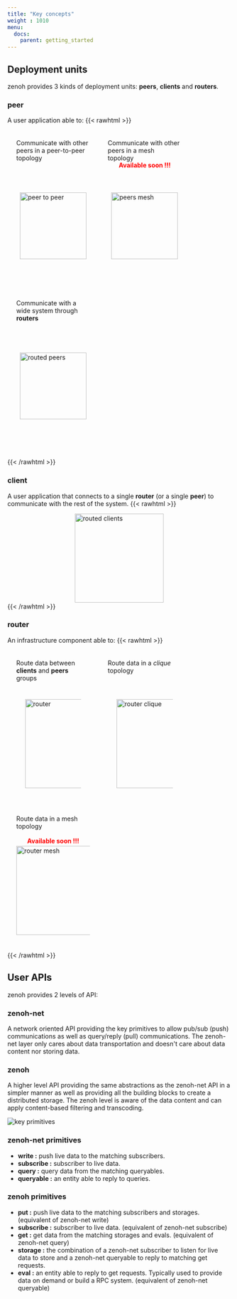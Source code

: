 ```yaml
---
title: "Key concepts"
weight : 1010
menu:
  docs:
    parent: getting_started
---
```


## Deployment units

zenoh provides 3 kinds of deployment units: **peers**, **clients** and **routers**.

### peer
A user application able to:
{{< rawhtml >}}
<div>
    <div style="float:left;width:33%;padding:20px;">
        <div style="height:50px;">Communicate with other peers in a peer-to-peer topology</div>
        <div style="height:20px;text-align:center;""></div>
        <div style="height:250px;display:flex;justify-content:center;align-items:center;">
            <img src="../../../img/peer_to_peer.png" alt="peer to peer" width="150"></img>
        </div>
    </div>
    <div style="float:left;width:33%;padding:20px;">
        <div style="height:50px;">Communicate with other peers in a mesh topology</div>
        <div style="height:20px;text-align:center;"><b style="color:red;">Available soon !!!</b></div>
        <div style="height:250px;display:flex;justify-content:center;align-items:center;">
            <img src="../../../img/peers_mesh.png" alt="peers mesh" width="150"></img>
        </div>
    </div>
    <div style="float:left;width:33%;padding:20px;">
        <div style="height:50px;">Communicate with a wide system through <b>routers</b></div>
        <div style="height:20px;text-align:center;""></div>
        <div style="height:250px;display:flex;justify-content:center;align-items:center;">
            <img src="../../../img/routed_peers.png" alt="routed peers" width="150"></img>
        </div>
    </div>
</div>
<br style="clear:both;"></br>
{{< /rawhtml >}}

### client
A user application that connects to a single <b>router</b> (or a single <b>peer</b>) to communicate with the rest of the system.
{{< rawhtml >}}
    <div style="height:200px;display:flex;justify-content: center;align-items: center;">
        <img src="../../../img/routed_clients.png" alt="routed clients" width="200"></img>
    </div>
{{< /rawhtml >}}

### router
An infrastructure component able to:
{{< rawhtml >}}
<div>
    <div style="float:left;width:33%;padding:20px;">
        <div style="height:50px;">Route data between <b>clients</b> and <b>peers</b> groups</div>
        <div style="height:20px;text-align:center;""></div>
        <div style="height:200px;padding:20px;display:flex;justify-content:center;align-items:center;">
            <img src="../../../img/router_single.png" alt="router" width="200"></img>
        </div>
    </div>
    <div style="float:left;width:33%;padding:20px;">
        <div style="height:50px;">Route data in a <i>clique</i> topology</div>
        <div style="height:20px;text-align:center;""></div>
        <div style="height:200px;padding:20px;display:flex;justify-content:center;align-items:center;">
            <img src="../../../img/router_clique.png" alt="router clique" width="200"></img>
        </div>
    </div>
    <div style="float:left;width:33%;padding:20px;">
        <div style="height:50px;">Route data in a mesh topology</div>
        <div style="height:20px;text-align:center;""><b style="color:red;">Available soon !!!</b></div>
        <div style="height:200px;display:flex;justify-content:center;align-items:center;">
            <img src="../../../img/router_mesh.png" alt="router mesh" width="200"></img>
        </div>
    </div>
</div>
<br style="clear:both;"></br>
{{< /rawhtml >}}

## User APIs

zenoh provides 2 levels of API:

### zenoh-net
A network oriented API providing the key primitives to allow pub/sub (push) communications as well as query/reply (pull) communications. The zenoh-net layer only cares about data transportation and doesn't care about data content nor storing data.

### zenoh
A higher level API providing the same abstractions as the zenoh-net API in a simpler manner as well as providing all the building blocks to create a distributed storage. The zenoh level is aware of the data content and can apply content-based filtering and transcoding. 

  ![key primitives](../../../img/key_primitives.png "key primitives")

### zenoh-net primitives
 - **write :** push live data to the matching subscribers.
 - **subscribe :** subscriber to live data. 
 - **query :** query data from the matching queryables.
 - **queryable :** an entity able to reply to queries.

### zenoh primitives
 - **put :** push live data to the matching subscribers and storages. (equivalent of zenoh-net write)
 - **subscribe :** subscriber to live data.  (equivalent of zenoh-net subscribe)
 - **get :** get data from the matching storages and evals.  (equivalent of zenoh-net query)
 - **storage :** the combination of a zenoh-net subscriber to listen for live data to store and a zenoh-net queryable to reply to matching get requests.
 - **eval :** an entity able to reply to get requests. Typically used to provide data on demand or build a RPC system.  (equivalent of zenoh-net queryable)
